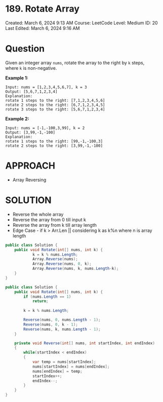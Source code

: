 # 189. Rotate Array

Created: March 6, 2024 9:13 AM
Course: LeetCode
Level: Medium
ID: 20
Last Edited: March 6, 2024 9:16 AM

# Question

Given an integer array `nums`, rotate the array to the right by `k` steps, where `k` is non-negative.

**Example 1:**

```
Input: nums = [1,2,3,4,5,6,7], k = 3
Output: [5,6,7,1,2,3,4]
Explanation:
rotate 1 steps to the right: [7,1,2,3,4,5,6]
rotate 2 steps to the right: [6,7,1,2,3,4,5]
rotate 3 steps to the right: [5,6,7,1,2,3,4]

```

**Example 2:**

```
Input: nums = [-1,-100,3,99], k = 2
Output: [3,99,-1,-100]
Explanation:
rotate 1 steps to the right: [99,-1,-100,3]
rotate 2 steps to the right: [3,99,-1,-100]
```

# APPROACH

- Array Reversing

# SOLUTION

- Reverse the whole array
- Reverse the array from 0 till input k
- Reverse the array from k till array length
- Edge Case - if k > Arr.Len || considering k as k%n where n is array length

```csharp
public class Solution {
    public void Rotate(int[] nums, int k) {
            k = k % nums.Length;
            Array.Reverse(nums);
            Array.Reverse(nums, 0, k);
            Array.Reverse(nums, k, nums.Length-k);
    }
}
```

```csharp
public class Solution {
    public void Rotate(int[] nums, int k) {
        if (nums.Length == 1)
            return;
        
        k = k % nums.Length;

        Reverse(nums, 0, nums.Length - 1);        
        Reverse(nums, 0, k - 1);
        Reverse(nums, k, nums.Length - 1);
    }

    private void Reverse(int[] nums, int startIndex, int endIndex)
    {
        while(startIndex < endIndex)
        {
            var temp = nums[startIndex];
            nums[startIndex] = nums[endIndex];
            nums[endIndex] = temp;
            startIndex++;
            endIndex--;
        }
    }
}
```